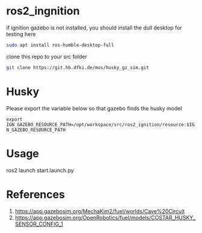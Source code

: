 # ros2_ingnition

if ignition gazebo is not installed, you should install the dull desktop for testing here

```bash
sudo apt install ros-humble-desktop-full
```

clone this repo to your src folder

```bash
git clone https://git.hb.dfki.de/mos/husky_gz_sim.git
```

# Husky

Please export the variable below so that gazebo finds the husky model

```export IGN_GAZEBO_RESOURCE_PATH=/opt/workspace/src/ros2_ignition/resource:$IGN_GAZEBO_RESOURCE_PATH```


# Usage
ros2 launch start.launch.py


# References
1) https://app.gazebosim.org/MechaKim2/fuel/worlds/Cave%20Circuit
2) https://app.gazebosim.org/OpenRobotics/fuel/models/COSTAR_HUSKY_SENSOR_CONFIG_1






